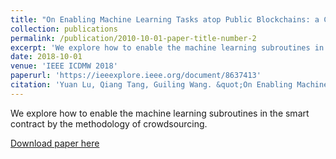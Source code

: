 ```yaml
---
title: "On Enabling Machine Learning Tasks atop Public Blockchains: a Crowdsourcing Approach"
collection: publications
permalink: /publication/2010-10-01-paper-title-number-2
excerpt: 'We explore how to enable the machine learning subroutines in the smart contract by the methodology of crowdsourcing.'
date: 2018-10-01
venue: 'IEEE ICDMW 2018'
paperurl: 'https://ieeexplore.ieee.org/document/8637413'
citation: 'Yuan Lu, Qiang Tang, Guiling Wang. &quot;On Enabling Machine Learning Tasks atop Public Blockchains.&quot; <i>IEEE ICDMW 2018</i>.'
---
```

We explore how to enable the machine learning subroutines in the smart contract by the methodology of crowdsourcing.

[Download paper here](https://ieeexplore.ieee.org/document/8637413)

